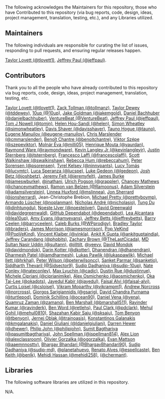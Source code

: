 The following acknowledges the Maintainers for this repository, those who have Contributed to this repository (via bug reports, code, design, ideas, project management, translation, testing, etc.), and any Libraries utilized.

## Maintainers

The following individuals are responsible for curating the list of issues, responding to pull requests, and ensuring regular releases happen.

[Taylor Lovett (@tlovett1)](https://github.com/tlovett1), [Jeffrey Paul (@jeffpaul)](https://github.com/jeffpaul).

## Contributors

Thank you to all the people who have already contributed to this repository via bug reports, code, design, ideas, project management, translation, testing, etc.

[Taylor Lovett (@tlovett1)](https://github.com/tlovett1), [Zack Tollman (@tollmanz)](https://github.com/tollmanz), [Taylor Dewey (@tddewey)](https://github.com/tddewey), [10up (@10up)](https://github.com/10up), [Jake Goldman (@jakemgold)](https://github.com/jakemgold), [Daniel Bachhuber (@danielbachhuber)](https://github.com/danielbachhuber), [VentureBeat (@VentureBeat)](https://github.com/VentureBeat), [Jeffrey Paul (@jeffpaul)](https://github.com/jeffpaul), [Tom J Nowell (@tomjn)](https://github.com/tomjn), [Helen Hou-Sandi (@helen)](https://github.com/helen), [Simon Wheatley (@simonwheatley)](https://github.com/simonwheatley), [Davis Shaver (@davisshaver)](https://github.com/davisshaver), [Tauno Hogue (@tauno)](https://github.com/tauno), [Eugene Manuilov (@eugene-manuilov)](https://github.com/eugene-manuilov), [Chris Marslender (@cmmarslender)](https://github.com/cmmarslender), [Benoît Chantre (@benoitchantre)](https://github.com/benoitchantre), [Viktor Szépe (@szepeviktor)](https://github.com/szepeviktor), [Molnár Éva (@milli05)](https://github.com/milli05), [Henrique Mouta (@vaurdan)](https://github.com/vaurdan), [Raymond Ware (@raymondware)](https://github.com/raymondware), [Kevin Langley Jr (@kevinlangleyjr)](https://github.com/kevinlangleyjr), [Justin Sternberg (@jtsternberg)](https://github.com/jtsternberg), [Francesco Laffi (@francescolaffi)](https://github.com/francescolaffi), [Scott Walkinshaw (@swalkinshaw)](https://github.com/swalkinshaw), [Rebecca Hum (@rebeccahum)](https://github.com/rebeccahum), [Peter Sorensen (@psorensen)](https://github.com/psorensen), [Tyrel Kelsey (@ninnypants)](https://github.com/ninnypants), [Lucy Tomás (@lucymtc)](https://github.com/lucymtc), [Luca Speranza (@lucspe)](https://github.com/lucspe), [Luke Gedeon (@lgedeon)](https://github.com/lgedeon), [Josh Betz (@joshbetz)](https://github.com/joshbetz), [Jeremy Felt (@jeremyfelt)](https://github.com/jeremyfelt), [James Burke (@jameswburke)](https://github.com/jameswburke), [@inathani](https://github.com/inathani), [Ulrich Pogson (@grappler)](https://github.com/grappler), [Chancey Mathews (@chanceymathews)](https://github.com/chanceymathews), [Ramon van Belzen (@Ramoonus)](https://github.com/Ramoonus), [Adam Silverstein (@adamsilverstein)](https://github.com/adamsilverstein), [Linnea Huxford (@mslinnea)](https://github.com/mslinnea), [Jon Sherrard (@jonsherrard)](https://github.com/jonsherrard), Jean-Christophe Brebion, [Michael Pretty (@prettyboymp)](https://github.com/prettyboymp), [Armando Lüscher (@noplanman)](https://github.com/noplanman), [Nícholas André (@nicholasio)](https://github.com/nicholasio), [Tung Du (@dinhtungdu)](https://github.com/dinhtungdu), [Noeste IJver (@noesteijver)](https://github.com/noesteijver), [David Greenwald (@davidegreenwald)](https://github.com/davidegreenwald), [GitHub Dependabot (@dependabot)](https://github.com/apps/dependabot), [Lea Alcantara (@lea10up)](https://github.com/lea10up), [Amy Evans (@amyevans)](https://github.com/amyevans), [Jeffrey Betts (@jeffreybetts)](https://github.com/jeffreybetts), [Barry Ceelen (@barryceelen)](https://github.com/barryceelen), [Caleb Burks (@WPprodigy)](https://github.com/WPprodigy), [Bradley Taylor (@braders)](https://github.com/braders), [James Morrison (@jamesmorrison)](https://github.com/jamesmorrison), [Pop VeKind (@PopVeKind)](https://github.com/PopVeKind), [Vincent Klaiber (@vinkla)](https://github.com/vinkla), [Ankit K Gupta (@ankitguptaindia)](https://github.com/ankitguptaindia), [Jeffrey Carandang (@phpbits)](https://github.com/phpbits), [Zachary Brown (@TheLastCicada)](https://github.com/TheLastCicada), [MD Sultan Nasir Uddin (@sultann)](https://github.com/sultann), [@jilltilt](https://github.com/jilltilt), [@yeevy](https://github.com/yeevy), [David Mondok (@davidmondok)](https://github.com/davidmondok), [Darin Kotter (@dkotter)](https://github.com/dkotter), [Dhanendran (@dhanendran)](https://github.com/dhanendran), [Dharmesh Patel (@iamdharmesh)](https://github.com/iamdharmesh), [Lukas Pawlik (@lukaspawlik)](https://github.com/lukaspawlik), [Michael Ilett (@hrkhal)](https://github.com/hrkhal), [Peter Wilson (@peterwilsoncc)](https://github.com/peterwilsoncc), [Sanket Parmar (@sanketio)](https://github.com/sanketio), [Siddharth Thevaril (@Sidsector9)](https://github.com/Sidsector9), [Sudip Dadhaniya (@sudip-10up)](https://github.com/sudip-10up), [Nate Conley (@nateconley)](https://github.com/nateconley), [Max Lyuchin (@cadic)](https://github.com/cadic), [Dustin Rue (@dustinrue)](https://github.com/dustinrue), [Michele Cipriani (@ciprianimike)](https://github.com/ciprianimike), [Alex Osmichenko (@aosmichenko)](https://github.com/aosmichenko), [Oka Tai-Lee (@okadots)](https://github.com/okadots), [Jayedul Kabir (@jayedul)](https://github.com/jayedul), [Faisal Alvi (@faisal-alvi)](https://github.com/faisal-alvi), [Curtis Loisel (@csloisel)](https://github.com/csloisel), [Vikram Moparthy (@vikrampm1)](https://github.com/vikrampm1), [Andrew Norcross (@norcross)](https://github.com/norcross), [Giorgos Sarigiannidis (@gsarig)](https://github.com/gsarig), [David Chandra Purnama (@turtlepod)](https://github.com/turtlepod), [Dominik Schilling (@ocean90)](https://github.com/ocean90), [Daniel Vena (@vena)](https://github.com/vena), [Quamruz Zaman (@zamanq)](https://github.com/zamanq), [Ben Marshall (@bmarshall511)](https://github.com/bmarshall511), [Ravinder Kumar (@ravinderk)](https://github.com/ravinderk), [Ben Word (@retlehs)](https://github.com/retlehs), [Paul Clark (@pdclark)](https://github.com/pdclark), [Mehul Gohil (@mehul0810)](https://github.com/mehul0810), [Shazahan Kabir Saju (@sksaju)](https://github.com/sksaju), [Tom Benyon (@tbenyon)](https://github.com/tbenyon), [Jernej Oblak (@trainoasis)](https://github.com/trainoasis), [Konstantinos Galanakis (@kmgalanakis)](https://github.com/kmgalanakis), [Daniel Giuliani (@ldanielgiuliani)](https://github.com/ldanielgiuliani), [Darren Hewer (@dhewer)](https://github.com/dhewer), [Philip John (@philipjohn)](https://github.com/philipjohn), [Sumit Bagthariya (@qasumitbagthariya)](https://github.com/qasumitbagthariya), [John Spellman (@jspellman814)](https://github.com/jspellman814), [Alex Lion (@alexclassroom)](https://github.com/alexclassroom), [Olivier Gorzalka (@ogorzalka)](https://github.com/ogorzalka), [Evan Mattson (@aaemnnosttv)](https://github.com/aaemnnosttv), [Bhargav Bhandari (@BhargavBhandari90)](https://github.com/BhargavBhandari90), [Sudip Dadhaniya (@sudip-md)](https://github.com/sudip-md), [@planetahuevo](https://github.com/planetahuevo), [Renato Alves (@espellcaste)](https://github.com/espellcaste), [Ben Keith (@benlk)](https://github.com/benlk), [Mehidi Hassan (@mehidi258)](https://github.com/mehidi258), [(@chermant)](https://github.com/chermant).

## Libraries

The following software libraries are utilized in this repository.

N/A.
